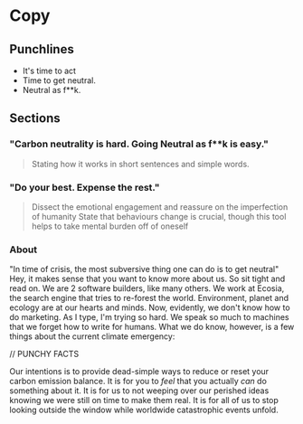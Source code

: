 # Copy

## Punchlines

- It's time to act
- Time to get neutral.
- Neutral as f**k.

## Sections

### "Carbon neutrality is hard. Going Neutral as f**k is easy."

> Stating how it works in short sentences and simple words.

### "Do your best. Expense the rest."

> Dissect the emotional engagement and reassure on the imperfection of humanity
> State that behaviours change is crucial, though this tool helps to take mental burden off of oneself

### About

"In time of crisis, the most subversive thing one can do is to get neutral"
Hey, it makes sense that you want to know more about us. So sit tight and read on.
We are 2 software builders, like many others. We work at Ecosia, the search engine that tries to re-forest the world. Environment, planet and ecology are at our hearts and minds.
Now, evidently, we don't know how to do marketing. As I type, I'm trying so hard. We speak so much to machines that we forget how to write for humans. What we do know, however, is a few things about the current climate emergency:

// PUNCHY FACTS

Our intentions is to provide dead-simple ways to reduce or reset your carbon emission balance.
It is for you to _feel_ that you actually _can_ do something about it.
It is for us to not weeping over our perished ideas knowing we were still on time to make them real.
It is for all of us to stop looking outside the window while worldwide catastrophic events unfold.
